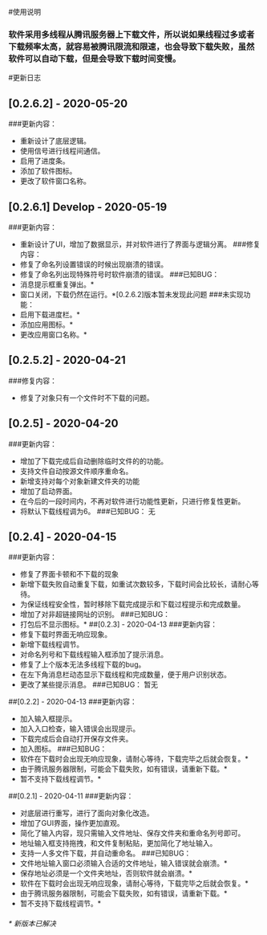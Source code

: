 #使用说明
###  软件采用多线程从腾讯服务器上下载文件，所以说如果线程过多或者下载频率太高，就容易被腾讯限流和限速，也会导致下载失败，虽然软件可以自动下载，但是会导致下载时间变慢。
#更新日志
## [0.2.6.2] - 2020-05-20
###更新内容：
* 重新设计了底层逻辑。
* 使用信号进行线程间通信。
* 启用了进度条。
* 添加了软件图标。
* 更改了软件窗口名称。
## [0.2.6.1] Develop - 2020-05-19
###更新内容：
* 重新设计了UI，增加了数据显示，并对软件进行了界面与逻辑分离。
###修复内容：
* 修复了命名列设置错误的时候出现崩溃的错误。
* 修复了命名列出现特殊符号时软件崩溃的错误。
###已知BUG：
* 消息提示框重复弹出。*
* 窗口关闭，下载仍然在运行。*[0.2.6.2]版本暂未发现此问题
###未实现功能：
* 启用下载进度栏。*
* 添加应用图标。*
* 更改应用窗口名称。*
## [0.2.5.2] - 2020-04-21
###修复内容：
* 修复了对象只有一个文件时不下载的问题。
## [0.2.5] - 2020-04-20
###更新内容：
* 增加了下载完成后自动删除临时文件的的功能。
* 支持文件自动按源文件顺序重命名。
* 新增支持对每个对象新建文件夹的功能
* 增加了启动界面。
* 在今后的一段时间内，不再对软件进行功能性更新，只进行修复性更新。
* 将默认下载线程调为6。
###已知BUG：
    无
## [0.2.4] - 2020-04-15
###更新内容：
* 修复了界面卡顿和不下载的现象
* 新增下载失败自动重复下载，如重试次数较多，下载时间会比较长，请耐心等待。
* 为保证线程安全性，暂时移除下载完成提示和下载过程提示和完成数量。
* 增加了对非超链接网址的识别。
###已知BUG：
* 打包后不显示图标。*
##[0.2.3] - 2020-04-13
###更新内容：
* 修复下载时界面无响应现象。
* 新增下载线程调节。
* 对命名列号和下载线程输入框添加了提示消息。
* 修复了上个版本无法多线程下载的bug。
* 在左下角消息栏动态显示下载线程和完成数量，便于用户识别状态。
* 更改了某些提示消息。
###已知BUG：
    暂无

##[0.2.2] - 2020-04-13
###更新内容：
* 加入输入框提示。
* 加入入口检查，输入错误会出现提示。
* 下载完成后会自动打开保存文件夹。
* 加入图标。
###已知BUG：
* 软件在下载时会出现无响应现象，请耐心等待，下载完毕之后就会恢复。*
* 由于腾讯服务器限制，可能会下载失败，如有错误，请重新下载。*
* 暂不支持下载线程调节。*

##[0.2.1] - 2020-04-11
###更新内容：
* 对底层进行重写，进行了面向对象化改造。
* 增加了GUI界面，操作更加直观。
* 简化了输入内容，现只需输入文件地址、保存文件夹和重命名列号即可。
* 地址输入框支持拖拽，和文件复制粘贴，更加简化了地址输入。
* 支持一人多文件下载，并自动重命名。
###已知BUG：
* 文件地址输入窗口必须输入合适的文件地址，输入错误就会崩溃。*
* 保存地址必须是一个文件夹地址，否则软件就会崩溃。*
* 软件在下载时会出现无响应现象，请耐心等待，下载完毕之后就会恢复。*
* 由于腾讯服务器限制，可能会下载失败，如有错误，请重新下载。*
* 暂不支持下载线程调节。*

###### *  新版本已解决
